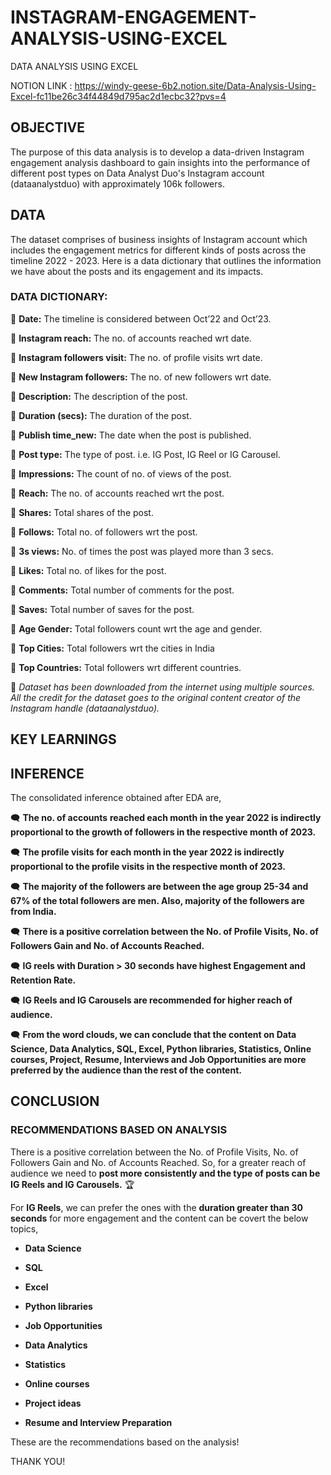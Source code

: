 # INSTAGRAM-ENGAGEMENT-ANALYSIS-USING-EXCEL
DATA ANALYSIS USING EXCEL

NOTION LINK : https://windy-geese-6b2.notion.site/Data-Analysis-Using-Excel-fc11be26c34f44849d795ac2d1ecbc32?pvs=4

## OBJECTIVE

The purpose of this data analysis is to develop a data-driven Instagram engagement analysis dashboard to gain insights into the performance of different post types on Data Analyst Duo's Instagram account (dataanalystduo) with approximately 106k followers.

## DATA

The dataset comprises of business insights of Instagram account which includes the engagement metrics for different kinds of posts across the timeline 2022 - 2023. Here is a data dictionary that outlines the information we have about the posts and its engagement and its impacts.

### DATA DICTIONARY:

🐽 **Date:** The timeline is considered between Oct’22 and Oct’23.

🐽 **Instagram reach:** The no. of accounts reached wrt date.

🐽 **Instagram followers visit:**  The no. of profile visits wrt date.

🐽 **New Instagram followers:** The no. of new followers wrt date.

🐽 **Description:**  The description of the post.

🐽 **Duration (secs):** The duration of the post.

🐽 **Publish time_new:** The date when the post is published.

🐽 **Post type:** The type of post. i.e. IG Post, IG Reel or IG Carousel.

🐽 **Impressions:** The count of no. of views of the post.

🐽 **Reach:** The no. of accounts reached wrt the post.

🐽 **Shares:** Total shares of the post.

🐽 **Follows:** Total no. of followers wrt the post.

🐽 **3s views:** No. of times the post was played more than 3 secs.

🐽 **Likes:** Total no. of likes for the post.

🐽 **Comments:** Total number of comments for the post.

🐽 **Saves:** Total number of saves for the post.

🐽 **Age Gender:** Total followers count wrt the age and gender.

🐽 **Top Cities:** Total followers wrt the cities in India

🐽 **Top Countries:** Total followers wrt different countries.

📌 *Dataset has been downloaded from the internet using multiple sources. All the credit for the dataset goes to the original content creator of the Instagram handle (dataanalystduo).*

## KEY LEARNINGS



## INFERENCE

The consolidated inference obtained after EDA are,

🗨️ **The no. of accounts** **reached each month in the year 2022 is indirectly proportional to the growth of followers in the respective month of 2023.**

🗨️ **The profile visits for each month in the year 2022 is indirectly proportional to the profile visits in the respective month of 2023.**

🗨️ **The majority of the followers are between the age group 25-34 and 67% of the total followers are men. Also, majority of the followers are from India.**

🗨️ **There is a positive correlation between the No. of Profile Visits, No. of Followers Gain and No. of Accounts Reached.**

🗨️ **IG reels with Duration > 30 seconds have highest Engagement and Retention Rate.**

🗨️ **IG Reels and IG Carousels are recommended for higher reach of audience.**

🗨️ **From the word clouds, we can conclude that the content on Data Science, Data Analytics, SQL, Excel, Python libraries, Statistics, Online courses, Project, Resume, Interviews and Job Opportunities are more preferred by the audience than the rest of the content.**

## CONCLUSION

### RECOMMENDATIONS BASED ON ANALYSIS

There is a positive correlation between the No. of Profile Visits, No. of Followers Gain and No. of Accounts Reached. So, for a greater reach of audience we need to **post more consistently and the type of posts can be IG Reels and IG Carousels.** 🏆

For **IG Reels**, we can prefer the ones with the **duration greater than 30 seconds** for more engagement and the content can be covert the below topics,

- **Data Science**
- **SQL**
- **Excel**
- **Python libraries**
- **Job Opportunities**

- **Data Analytics**
- **Statistics**
- **Online courses**
- **Project ideas**
- **Resume and Interview Preparation**

These are the recommendations based on the analysis!

THANK YOU!

